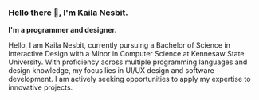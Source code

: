 ### Hello there 👋, I'm Kaila Nesbit.

**I'm a programmer and designer.**

Hello, I am Kaila Nesbit, currently pursuing a Bachelor of Science in Interactive Design with a Minor in Computer Science at Kennesaw State University. With proficiency across multiple programming languages and design   knowledge, my focus lies in UI/UX design and software development. I am actively seeking opportunities to apply my expertise to innovative projects.

<!--
**Kaila20/Kaila20** is a ✨ _special_ ✨ repository because its `README.md` (this file) appears on your GitHub profile.

Here are some ideas to get you started:

- 🔭 I’m currently working on ...
- 🌱 I’m currently learning ...
- 👯 I’m looking to collaborate on ...
- 🤔 I’m looking for help with ...
- 💬 Ask me about ...
- 📫 How to reach me: ...
- 😄 Pronouns: ...
- ⚡ Fun fact: ...
-->
